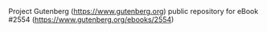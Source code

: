 Project Gutenberg (https://www.gutenberg.org) public repository for
eBook #2554 (https://www.gutenberg.org/ebooks/2554)
